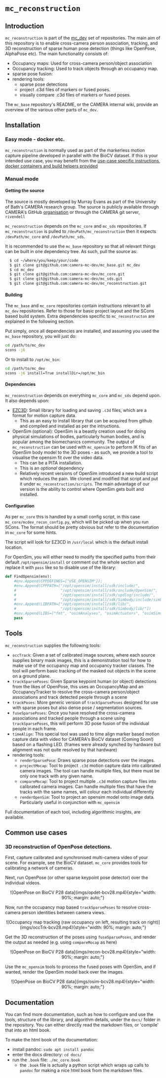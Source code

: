 # `mc_reconstruction`

## Introduction

`mc_reconstruction` is part of the [mc_dev](https://www.github.com/camera-mc-dev) set of repositories. The main aim of this repository is to enable cross-camera person association, tracking, and 3D reconstruction of sparse human pose detection (things like OpenPose, AlphaPose etc). The main functionality consists of:

  - Occupancy maps: Used for cross-camera person/object association
  - Occupancy tracking: Used to track objects through an occupancy map.
  - sparse pose fusion: 
  - rendering tools:
    - sparse pose detections
    - project .c3d files of markers or fused poses.
    - visually compare .c3d files of markers or fused poses.

The `mc_base` repository's README, or the CAMERA internal wiki, provide an overview of the various other parts of `mc_dev`.

## Installation

### Easy mode - docker etc.

`mc_reconstruction` is normally used as part of the markerless motion capture pipeline developed in parallel with the BioCV dataset. If this is your intended use case, you may benefit from the [use-case specific instructions, docker containers and build helpers provided](https://github.com/camera-mc-dev/.github/blob/main/profile/mocapPipe.md) 

### Manual mode

#### Getting the source

The source is mostly developed by Murray Evans as part of the University of Bath's CAMERA research group. The source is publicly available through CAMERA's GitHub [organisation](https://github.com/camera-mc-dev) or through the CAMERA git server, `rivendell`

`mc_reconstruction` depends on the `mc_core` and `mc_sds` repositories. If `mc_reconstruction` is pulled to `/devPath/mc_reconstruction` then it expects `/devPath/mc_core` and `/devPath/mc_sds`. 

It is recommended to use the `mc_base` repository so that all relevant things can be built in one dependency tree. As such, pull the source as:
```bash
  $ cd ~/where/you/keep/your/code
  $ git clone git@github.com:camera-mc-dev/mc_base.git mc_dev
  $ cd mc_dev
  $ git clone git@github.com:camera-mc-dev/mc_core.git
  $ git clone git@github.com:camera-mc-dev/mc_sds.git
  $ git clone git@github.com:camera-mc-dev/mc_reconstruction.git
```

#### Building

The `mc_base` and `mc_core` repositories contain instructions relevant to all `mc_dev` repositories. Refer to those for basic project layout and the SCons based build system. Extra dependencies specific to `mc_reconstructon` are explained in the following section.

Put simply, once all dependencies are installed, and assuming you used the `mc_base` repository, you will just do:

```bash
cd /path/to/mc_dev
scons -j6
```

Or to install to `/opt/mc_bin`:

```bash
cd /path/to/mc_dev
scons -j6 install=True installDir=/opt/mc_bin
```


#### Dependencies

`mc_reconstruction` depends on everything `mc_core` and `mc_sds` depend upon. It also depends upon:

  - [EZC3D](https://github.com/pyomeca/ezc3d): Small library for loading and saving `.c3d` files, which are a format for motion capture data.
    - This as an easy to install library that can be acquired from github and compiled and installed as per the intructions.
  - OpenSim (optional): OpenSim is a beastly creation used for doing physical simulations of bodies, particularly human bodies, and is popular among the biomechanics community. The output of `mc_reconstruction` can be used with `mc_opensim` to perform IK fits of an OpenSim body model to the 3D poses - as such, we provide a tool to visualise the opensim fit over the video data.
    - This can be a PITA installation.
    - This is an _optional_ dependency
    - Relatively recent versions of OpenSim introduced a new build script which reduces the pain. We cloned and modified that script and put it under `mc_reconstruction/scripts`. The main advantage of our version is the ability to control where OpenSim gets built and installed.


#### Configuration

As per `mc_core` this is handled by a small config script, in this case `mc_core/mcdev_recon_config.py`, which will be picked up when you run SCons. The format should be pretty obvious but refer to the documentation in `mc_core` for some hints.

The script will look for EZ3CD in `/usr/local` which is the default install location. 

For OpenSim, you will either need to modify the specified paths from their default `/opt/opensim/install` or comment out the whole section and replace it with `pass` like so to disable use of the library:

```python
def FindOpensim(env):
    #env.Append(CPPDEFINES=["USE_OPENSIM"]);
    #env.Append(CPPPATH=["/opt/opensim/install/sdk/include/",
    #                    "/opt/opensim/install/sdk/include/OpenSim/",
    #                    "/opt/opensim/install/sdk/spdlog/include/",
    #                    "/opt/opensim/install/sdk/Simbody/include/simbody" ])
    #env.Append(LIBPATH=["/opt/opensim/install/sdk/lib/",
    #                    "/opt/opensim/install/sdk/Simbody/lib/"])
    #env.Append(LIBS=["fmt", "osimAnalyses", "osimActuators", "osimSimulation", "osimTools", "osimCommon", "SimTKsimbody", "SimTKcommon"])
    pass
```


## Tools

`mc_reconstruction` supplies the following tools:

  - `occTrack`: Given a set of calibrated image sources, where each source supplies binary mask images, this is a demonstration tool for how to make use of the occupancy map and occupancy tracker classes. The tool will perform basic tracking of the masked out objects in the scene on a ground plane.
  - `trackSparsePoses`: Given Sparse keypoint human (or object) detections from the likes of OpenPose, this uses an OccupancyMap and an OccupancyTracker to resolve the cross-camera person/object associations and track detected people through a scene
  - `trackPoses`: More generic version of `trackSparsePoses` designed for use with sparse poses but also dense pose / segmentation sources.
  - `fuseSparsePoses`: Once you have resolved the cross-camera associations and tracked people through a scene using `trackSparsePoses`, this will perform 3D pose fusion of the individual people in each frame.
  - `timeAlign`: This special tool was used to time align marker based motion capture data with video for CAMERA's BioCV dataset (Coming Soon!) based on a flashing LED. (frames were already synched by hardware but alignment was not quite resolved by that hardware)
  - rendering tools:
    - `renderSparsePose`: Draws sparse pose detections over the images.
    - `projectMocap`: Tool to project `.c3d` motion capture data into calibrated camera images. The tool can handle multiple files, but there must be only one track with any given name.
    - `compareMocap`: Tool to project multiple `.c3d` motion capture files into calibrated camera images. Can handle multiple files that have the tracks with the same names, will colour each individual differently
    - `renderOpenSim`: Tool to project an opensim model onto image data. Particularly useful in conjunction with `mc_opensim`

Full documentation of each tool, including algorithmic insights, are available.
    
## Common use cases

### 3D reconstruction of OpenPose detections.

First, capture calibrated and synchronised multi-camera video of your scene. For example, see the BioCV dataset. `mc_core` provides tools for calibrating a network of cameras.

Next, run OpenPose (or other sparse keypoint pose detector) over the individual videos.

<div style="text-align: center">
![OpenPose on BioCV P28 data](imgs/opdet-bcv28.mp4){style="width: 90%; margin: auto;"}
</div>

Now, run the occupancy map based `trackSparsePoses` to resolve cross-camera person identities between camera views.

<div style="text-align: center">
![Occupancy map tracking (raw occupancy on left, resulting track on right)](imgs/occTrk-bcv28.mp4){style="width: 90%; margin: auto;"}
</div>

Get the 3D reconstruction of the poses using `fuseSparsePoses`, and render the output as needed (e.g. using `compareMocap` as here)

<div style="text-align: center">
![OpenPose on BioCV P28 data](imgs/recon-bcv28.mp4){style="width: 90%; margin: auto;"}
</div>

Use the `mc_opensim` tools to process the fused poses with OpenSim, and if wanted, render the OpenSim model back over the images.

<div style="text-align: center">
![OpenPose on BioCV P28 data](imgs/osim-bcv28.mp4){style="width: 90%; margin: auto;"}
</div>

## Documentation

You can find more documentation, such as how to configure and use the tools, structure of the library, and algorithm details, under the `docs/` folder in the repository. You can either directly read the markdown files, or 'compile' that into an html book.

To make the html book of the documentation:

  - install pandoc: `sudo apt install pandoc`
  - enter the docs directory: `cd docs/`
  - run the `.book` file: `./mc_core.book`
    - the `.book` file is actually a python script which wraps up calls to `pandoc` for making a nice html book from the markdown files.



